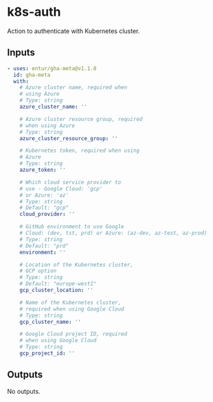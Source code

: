 # k8s-auth

Action to authenticate with Kubernetes cluster.

## Inputs

<!-- AUTO-DOC-INPUT:START - Do not remove or modify this section -->
```yaml
- uses: entur/gha-meta@v1.1.8
  id: gha-meta
  with:
    # Azure cluster name, required when 
    # using Azure 
    # Type: string
    azure_cluster_name: ''

    # Azure cluster resource group, required 
    # when using Azure 
    # Type: string
    azure_cluster_resource_group: ''

    # Kubernetes token, required when using 
    # Azure 
    # Type: string
    azure_token: ''

    # Which cloud service provider to 
    # use - Google Cloud: 'gcp' 
    # or Azure: 'az' 
    # Type: string
    # Default: "gcp"
    cloud_provider: ''

    # GitHub environment to use Google 
    # Cloud: (dev, tst, prd) or Azure: (az-dev, az-test, az-prod) 
    # Type: string
    # Default: "prd"
    environment: ''

    # Location of the Kubernetes cluster, 
    # GCP option 
    # Type: string
    # Default: "europe-west1"
    gcp_cluster_location: ''

    # Name of the Kubernetes cluster, 
    # required when using Google Cloud 
    # Type: string
    gcp_cluster_name: ''

    # Google Cloud project ID, required 
    # when using Google Cloud 
    # Type: string
    gcp_project_id: ''

```
<!-- AUTO-DOC-INPUT:END -->


## Outputs

<!-- AUTO-DOC-OUTPUT:START - Do not remove or modify this section -->
No outputs.
<!-- AUTO-DOC-OUTPUT:END -->
